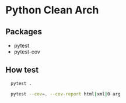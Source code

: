 # Python Clean Arch

## Packages

- pytest
- pytest-cov

## How test

```bash
  pytest .
```

```bash
  pytest --cov=. --cov-report html|xml|0 arg
```
